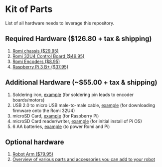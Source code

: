 # Kit of Parts
List of all hardware needs to leverage this repository.

## Required Hardware ($126.80 + tax & shipping)
1. [Romi chassis ($29.95)](https://www.pololu.com/category/203/romi-chassis-kits)
1. [Romi 32U4 Control Board ($49.95)](https://www.pololu.com/product/3544)
1. [Romi Encoders ($8.95)](https://www.pololu.com/product/3542)
1. [Raspberry Pi 3 B+ ($37.95)](https://www.pololu.com/product/2797)

## Additional Hardware (~$55.00 + tax & shipping)
1. Soldering iron, [example](https://www.amazon.com/Soldering-Electronics-Adjustable-Temperature-Desoldering/dp/B0756VKPTB) (for soldering pin leads to encoder boards/motors)
1. USB 2.0 to micro USB male-to-male cable, [example](https://www.amazon.com/AmazonBasics-Male-Micro-Cable-Black/dp/B0711PVX6Z) (for downloading firmware onto the Romi 32U4)
1. microSD Card, [example](https://www.amazon.com/Sandisk-Ultra-Micro-UHS-I-Adapter/dp/B073K14CVB/) (for Raspberry Pi)
1. microSD Card reader/writer, [example](https://www.amazon.com/gp/product/B081VHSB2V) (for initial install of Pi OS)
1. 6 AA batteries, [example](https://www.amazon.com/Energizer-Batteries-Battery-Alkaline-E91BP-24/dp/B004U429AQ/) (to power Romi and Pi)

## Optional hardware
1. [Robot Arm ($79.95)](https://www.pololu.com/product/3550)
1. [Overview of various parts and accessories you can add to your robot](https://www.pololu.com/category/202/romi-chassis-and-accessories)


